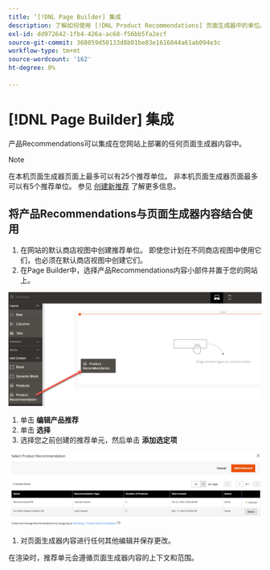 ```yaml
---
title: ‘[!DNL Page Builder] 集成
description: 了解如何使用 [!DNL Product Recommendations] 页面生成器中的单位。
exl-id: dd972642-1fb4-426a-ac68-f56bb5fa2ecf
source-git-commit: 368059d50133d8b01be83e1616044a61ab094e3c
workflow-type: tm+mt
source-wordcount: '162'
ht-degree: 0%

---
```


# [!DNL Page Builder] 集成

产品Recommendations可以集成在您网站上部署的任何页面生成器内容中。

>[!NOTE]
>
> 在本机页面生成器页面上最多可以有25个推荐单位。 非本机页面生成器页面最多可以有5个推荐单位。 参见 [创建新推荐](create.md) 了解更多信息。

## 将产品Recommendations与页面生成器内容结合使用

1. 在网站的默认商店视图中创建推荐单位。 即使您计划在不同商店视图中使用它们，也必须在默认商店视图中创建它们。
1. 在Page Builder中，选择产品Recommendations内容小部件并置于您的网站上。

![插入推荐单位](assets/pb-insert.png)

1. 单击 **编辑产品推荐**
1. 单击 **选择**
1. 选择您之前创建的推荐单元，然后单击 **添加选定项**

![插入推荐单位](assets/pb-select.png)

1. 对页面生成器内容进行任何其他编辑并保存更改。

在渲染时，推荐单元会遵循页面生成器内容的上下文和范围。
